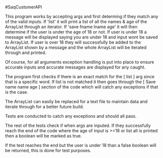 #SaqCustomerAPI

This program works by accepting args and first determing if they match any of the valid inputs.
If 'list' it will print a list of all the names & age of the ArrayList through an iterator.
If 'save fname lname age' it will then determine if the user is under the age of 18 or not.
If user is under 18 a message will be displayed saying you are under 18 and input wont be saved to ArrayList.
If user is over 18 they will successfully be added to the ArrayList shown by a message and the whole ArrayList will  be iterated through and printed.

Of course, for all arguments exception handling is put into place to ensure accurate inputs and accurate messages are displayed for any caught.

The program first checks if there is an exact match for the [ list ] arg since that is a specific word.
If list is not matched it then goes through the [ Save name name age ] section of the code which will catch any exceptions if that is the case.

The ArrayList can easily be replaced for a text file to maintain data and iterate through for a better future build.

Tests are conducted to catch any exceptions and should all pass.

The rest of the tests check if when args are inputed. If they successfully reach the end of the code where 
the age of input is >=18 or list all is printed then a boolean will be marked as true.

If the test reaches the end but the user is under 18 than a false boolean will be returned, this is done for test purposes.

